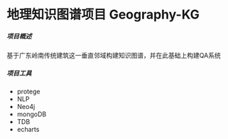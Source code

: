 # 地理知识图谱项目 Geography-KG

##### 项目概述
基于广东岭南传统建筑这一垂直邻域构建知识图谱，并在此基础上构建QA系统

##### 项目工具
- protege
- NLP
- Neo4j
- mongoDB
- TDB
- echarts
